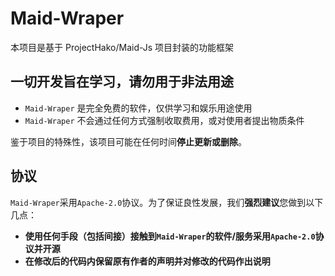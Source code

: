 # Maid-Wraper
本项目是基于 ProjectHako/Maid-Js 项目封装的功能框架
## 一切开发旨在学习，请勿用于非法用途
* `Maid-Wraper` 是完全免费的软件，仅供学习和娱乐用途使用
* `Maid-Wraper` 不会通过任何方式强制收取费用，或对使用者提出物质条件  

鉴于项目的特殊性，该项目可能在任何时间**停止更新或删除**。
## 协议
`Maid-Wraper`采用`Apache-2.0`协议。为了保证良性发展，我们**强烈建议**您做到以下几点：
* **使用任何手段（包括间接）接触到`Maid-Wraper`的软件/服务采用`Apache-2.0`协议并开源**
* **在修改后的代码内保留原有作者的声明并对修改的代码作出说明**
